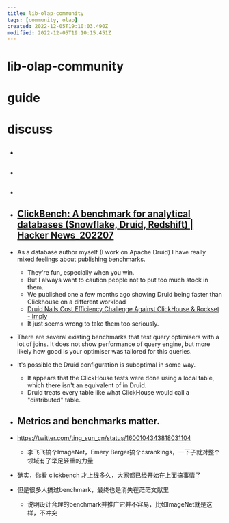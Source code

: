 ```yaml
---
title: lib-olap-community
tags: [community, olap]
created: 2022-12-05T19:10:03.490Z
modified: 2022-12-05T19:10:15.451Z
---
```


# lib-olap-community

# guide

# discuss
- ## 

- ## 

- ## 

- ## [ClickBench: A benchmark for analytical databases (Snowflake, Druid, Redshift) | Hacker News_202207](https://news.ycombinator.com/item?id=32084571)
- As a database author myself (I work on Apache Druid) I have really mixed feelings about publishing benchmarks. 
  - They're fun, especially when you win. 
  - But I always want to caution people not to put too much stock in them. 
  - We published one a few months ago showing Druid being faster than Clickhouse on a different workload
  - [Druid Nails Cost Efficiency Challenge Against ClickHouse & Rockset - Imply](https://imply.io/blog/druid-nails-cost-efficiency-challenge-against-clickhouse-and-rockset/)
  - It just seems wrong to take them too seriously.


- There are several existing benchmarks that test query optimisers with a lot of joins. It does not show performance of query engine, but more likely how good is your optimiser was tailored for this queries.


- It's possible the Druid configuration is suboptimal in some way. 
  - It appears that the ClickHouse tests were done using a local table, which there isn't an equivalent of in Druid. 
  - Druid treats every table like what ClickHouse would call a "distributed" table. 

- ## Metrics and benchmarks matter.
- https://twitter.com/ting_sun_cn/status/1600104343818031104
  - 李飞飞搞个ImageNet，Emery Berger搞个csrankings，一下子就对整个领域有了举足轻重的力量
- 确实，你看 clickbench 才上线多久，大家都已经开始在上面搞事情了
- 但是很多人搞过benchmark，最终也是消失在茫茫文献里
  - 说明设计合理的benchmark并推广它并不容易，比如ImageNet就是这样，不冲突
